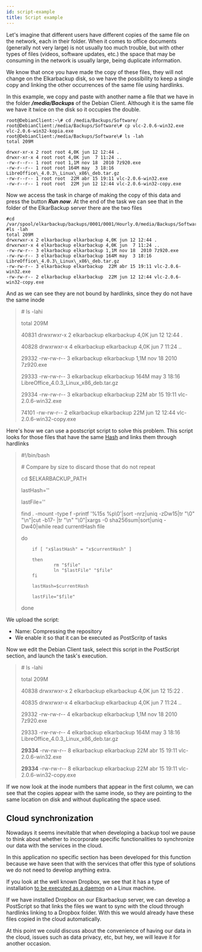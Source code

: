 ```yaml
---
id: script-example
title: Script example
---
```


Let's imagine that different users have different copies of the same file on the network, each in their folder. When it comes to office documents \(generally not very large\) is not usually too much trouble, but with other types of files \(videos, software updates, etc.\) the space that may be consuming in the network is usually large, being duplicate information.

We know that once you have made the copy of these files, they will not change on the Elkarbackup disk, so we have the possibility to keep a single copy and linking the other occurrences of the same file using hardlinks.

In this example, we copy and paste with another name a file that we have in the folder _**/media/Backups**_ of the Debian Client. Although it is the same file we have it twice on the disk so it occupies the double.

```
root@DebianClient:~\# cd /media/Backups/Software/
root@DebianClient:/media/Backups/Software\# cp vlc-2.0.6-win32.exe vlc-2.0.6-win32-kopia.exe
root@DebianClient:/media/Backups/Software\# ls -lah
total 209M

drwxr-xr-x 2 root root 4,0K jun 12 12:44 .
drwxr-xr-x 4 root root 4,0K jun  7 11:24 ..
-rw-r--r-- 1 root root 1,1M nov 18  2010 7z920.exe
-rw-r--r-- 1 root root 164M may  3 18:16 LibreOffice\_4.0.3\_Linux\_x86\_deb.tar.gz
-rw-r--r-- 1 root root  22M abr 15 19:11 vlc-2.0.6-win32.exe
-rw-r--r-- 1 root root  22M jun 12 12:44 vlc-2.0.6-win32-copy.exe
```

Now we access the task in charge of making the copy of this data and press the button _**Run now**_. At the end of the task we can see that in the folder of the ElkarBackup server there are the two files

```
#cd /var/spool/elkarbackup/backups/0001/0001/Hourly.0/media/Backups/Software/
#ls -lah
total 209M
drwxrwxr-x 2 elkarbackup elkarbackup 4,0K jun 12 12:44 .
drwxrwxr-x 4 elkarbackup elkarbackup 4,0K jun  7 11:24 ..
-rw-rw-r-- 3 elkarbackup elkarbackup 1,1M nov 18  2010 7z920.exe
-rw-rw-r-- 3 elkarbackup elkarbackup 164M may  3 18:16 LibreOffice\_4.0.3\_Linux\_x86\_deb.tar.gz
-rw-rw-r-- 3 elkarbackup elkarbackup  22M abr 15 19:11 vlc-2.0.6-win32.exe
-rw-rw-r-- 2 elkarbackup elkarbackup  22M jun 12 12:44 vlc-2.0.6-win32-copy.exe
```


And as we can see they are not bound by hardlinks, since they do not have the same inode

> \# ls -lahi
>
> total 209M
>
> 40831 drwxrwxr-x 2 elkarbackup elkarbackup 4,0K jun 12 12:44 .
>
> 40828 drwxrwxr-x 4 elkarbackup elkarbackup 4,0K jun  7 11:24 ..
>
> 29332 -rw-rw-r-- 3 elkarbackup elkarbackup 1,1M nov 18  2010 7z920.exe
>
> 29333 -rw-rw-r-- 3 elkarbackup elkarbackup 164M may  3 18:16 LibreOffice\_4.0.3\_Linux\_x86\_deb.tar.gz
>
> 29334 -rw-rw-r-- 3 elkarbackup elkarbackup  22M abr 15 19:11 vlc-2.0.6-win32.exe
>
> 74101 -rw-rw-r-- 2 elkarbackup elkarbackup  22M jun 12 12:44 vlc-2.0.6-win32-copy.exe

Here's how we can use a postscript script to solve this problem. This script looks for those files that have the same [Hash](https://en.wikipedia.org/wiki/Hash_function) and links them through hardlinks

> \#!/bin/bash
>
> \# Compare by size to discard those that do not repeat
>
> cd $ELKARBACKUP\_PATH
>
> lastHash=''
>
> lastFile=''
>
> find . -mount -type f -printf '%15s %p\0'|sort -nrz|uniq -zDw15|tr "\0" "\n"|cut -b17- |tr "\n" "\0"|xargs -0 sha256sum|sort|uniq -Dw40|while read currentHash file
>
> do
>
>         if [ "x$lastHash" = "x$currentHash" ]
>
>         then
>                 rm "$file"
>                 ln "$lastFile" "$file"
>         fi
>
>         lastHash=$currentHash
>
>         lastFile="$file"
>
> done



We upload the script:

* Name: Compressing the repository
* We enable it so that it can be executed as PostScritp of tasks

Now we edit the Debian Client task, select this script in the PostScript section, and launch the task's execution.

> \# ls -lahi
>
> total 209M
>
> 40838 drwxrwxr-x 2 elkarbackup elkarbackup 4,0K jun 12 15:22 .
>
> 40835 drwxrwxr-x 4 elkarbackup elkarbackup 4,0K jun  7 11:24 ..
>
> 29332 -rw-rw-r-- 4 elkarbackup elkarbackup 1,1M nov 18  2010 7z920.exe
>
> 29333 -rw-rw-r-- 4 elkarbackup elkarbackup 164M may  3 18:16 LibreOffice\_4.0.3\_Linux\_x86\_deb.tar.gz
>
> **29334** -rw-rw-r-- 8 elkarbackup elkarbackup  22M abr 15 19:11 vlc-2.0.6-win32.exe
>
> **29334** -rw-rw-r-- 8 elkarbackup elkarbackup  22M abr 15 19:11 vlc-2.0.6-win32-copy.exe

If we now look at the inode numbers that appear in the first column, we can see that the copies appear with the same inode, so they are pointing to the same location on disk and without duplicating the space used.


## Cloud synchronization


Nowadays it seems inevitable that when developing a backup tool we pause to think about whether to incorporate specific functionalities to synchronize our data with the services in the cloud.

In this application no specific section has been developed for this function because we have seen that with the services that offer this type of solutions we do not need to develop anything extra.

If you look at the well known Dropbox, we see that it has a type of installation [to be executed as a daemon](https://www.dropbox.com/install-linux) on a Linux machine.

If we have installed Dropbox on our Elkarbackup server, we can develop a PostScript so that  links the files we want to sync with the cloud through hardlinks linking to a Dropbox folder. With this we would already have these files copied in the cloud automatically.

At this point we could discuss about the convenience of having our data in the cloud, issues such as data privacy, etc, but hey, we will leave it for another occasion.




